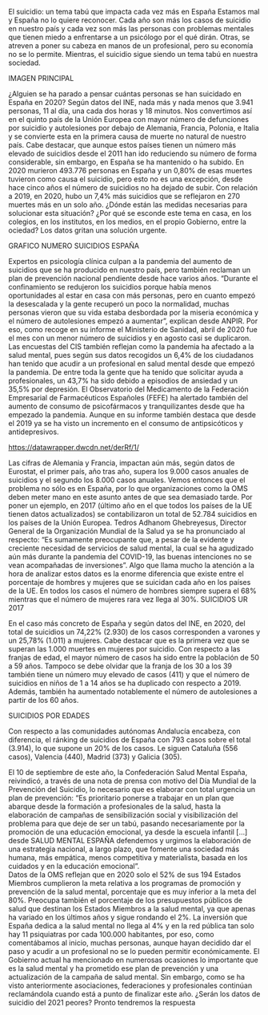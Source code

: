 El suicidio: un tema tabú que impacta cada vez más en España
Estamos mal y España no lo quiere reconocer. Cada año son más los casos de suicidio en nuestro país y cada vez son más las personas con problemas mentales que tienen miedo a enfrentarse a un psicólogo por el qué dirán. Otras, se atreven a poner su cabeza en manos de un profesional, pero su economía no se lo permite. Mientras, el suicidio sigue siendo un tema tabú en nuestra sociedad. 

IMAGEN PRINCIPAL

¿Alguien se ha parado a pensar cuántas personas se han suicidado en España en 2020? Según datos del INE, nada más y nada menos que 3.941 personas, 11 al día, una cada dos horas y 18 minutos. Nos convertimos así en el quinto país de la Unión Europea con mayor número de defunciones por suicidio y autolesiones por debajo de Alemania, Francia, Polonia, e Italia y se convierte esta en la primera causa de muerte no natural de nuestro país. Cabe destacar, que aunque estos países tienen un número más elevado de suicidios desde el 2011 han ido reduciendo su número de forma considerable, sin embargo, en España se ha mantenido o ha subido.
En 2020 murieron 493.776 personas en España y un 0,80% de esas muertes tuvieron como causa el suicidio, pero esto no es una excepción, desde hace cinco años el número de suicidios no ha dejado de subir. Con relación a 2019, en 2020, hubo un 7,4% más suicidios que se reflejaron en 270 muertes más en un solo año. ¿Dónde están las medidas necesarias para solucionar esta situación? ¿Por qué se esconde este tema en casa, en los colegios, en los institutos, en los medios, en el propio Gobierno, entre la ociedad? Los datos gritan una solución urgente.

GRAFICO NUMERO SUICIDIOS ESPAÑA

Expertos en psicología clínica culpan a la pandemia del aumento de suicidios que se ha producido en nuestro país, pero también reclaman un plan de prevención nacional pendiente desde hace varios años. “Durante el confinamiento se redujeron los suicidios porque había menos oportunidades al estar en casa con más personas, pero en cuanto empezó la desescalada y la gente recuperó un poco la normalidad, muchas personas vieron que su vida estaba desbordada por la miseria económica y el número de autolesiones empezó a aumentar”, explican desde ANPIR. Por eso, como recoge en su informe el Ministerio de Sanidad, abril de 2020 fue el mes con un menor número de suicidios y en agosto casi se duplicaron. 
Las encuestas del CIS también reflejan como la pandemia ha afectado a la salud mental, pues según sus datos recogidos un 6,4% de los ciudadanos han tenido que acudir a un profesional en salud mental desde que empezó la pandemia. De entre toda la gente que ha tenido que solicitar ayuda a profesionales, un 43,7% ha sido debido a episodios de ansiedad y un 35,5% por depresión.
El Observatorio del Medicamento de la Federación Empresarial de Farmacéuticos Españoles (FEFE) ha alertado también del aumento de consumo de psicofármacos y tranquilizantes desde que ha empezado la pandemia. Aunque en su informe también destaca que desde el 2019 ya se ha visto un incremento en el consumo de antipsicóticos y antidepresivos. 
 
https://datawrapper.dwcdn.net/derRf/1/ 
           
Las cifras de Alemania y Francia, impactan aún más, según datos de Eurostat, el primer país, año tras año, supera los 9.000 casos anuales de suicidios y el segundo los 8.000 casos anuales. Vemos entonces que el problema no sólo es en España, por lo que organizaciones como la OMS deben meter mano en este asunto antes de que sea demasiado tarde. Por poner un ejemplo, en 2017 (último año en el que todos los países de la UE tienen datos actualizados) se contabilizaron un total de 52.784 suicidios en los países de la Unión Europea. 
Tedros Adhanom Ghebreyesus, Director General de la Organización Mundial de la Salud ya se ha pronunciado al respecto: “Es sumamente preocupante que, a pesar de la evidente y creciente necesidad de servicios de salud mental, la cual se ha agudizado aún más durante la pandemia del COVID-19, las buenas intenciones no se vean acompañadas de inversiones”.
Algo que llama mucho la atención a la hora de analizar estos datos es la enorme diferencia que existe entre el porcentaje de hombres y mujeres que se suicidan cada año en los países de la UE. En todos los casos el número de hombres siempre supera el 68% mientras que el número de mujeres rara vez llega al 30%.
SUICIDIOS UR 2017

En el caso más concreto de España y según datos del INE, en 2020, del total de suicidios un 74,22% (2.930) de los casos corresponden a varones y un 25,78% (1.011) a mujeres. Cabe destacar que es la primera vez que se superan las 1.000 muertes en mujeres por suicidio. Con respecto a las franjas de edad, el mayor número de casos ha sido entre la población de 50 a 59 años. Tampoco se debe olvidar que la franja de los 30 a los 39 también tiene un número muy elevado de casos (411) y que el número de suicidios en niños de 1 a 14 años se ha duplicado con respecto a 2019. Además, también ha aumentado notablemente el número de autolesiones a partir de los 60 años.

SUICIDIOS POR EDADES


Con respecto a las comunidades autónomas Andalucía encabeza, con diferencia, el ránking de suicidios de España con 793 casos sobre el total (3.914), lo que supone un 20% de los casos. Le siguen Cataluña (556 casos), Valencia (440), Madrid (373) y Galicia (305).

El 10 de septiembre de este año, la Confederación Salud Mental España, reivindicó, a través de una nota de prensa con motivo del Día Mundial de la Prevención del Suicidio, lo necesario que es elaborar con total urgencia un plan de prevención: “Es prioritario ponerse a trabajar en un plan que abarque desde la formación a profesionales de la salud, hasta la elaboración de campañas de sensibilización social y visibilización del problema para que deje de ser un tabú, pasando necesariamente por la promoción de una educación emocional, ya desde la escuela infantil […] desde SALUD MENTAL ESPAÑA defendemos y urgimos la elaboración de una estrategia nacional, a largo plazo, que fomente una sociedad más humana, más empática, menos competitiva y materialista, basada en los cuidados y en la educación emocional”.  
Datos de la OMS reflejan que en 2020 solo el 52% de sus 194 Estados Miembros cumplieron la meta relativa a los programas de promoción y prevención de la salud mental, porcentaje que es muy inferior a la meta del 80%. Preocupa también el porcentaje de los presupuestos públicos de salud que destinan los Estados Miembros a la salud mental, ya que apenas ha variado en los últimos años y sigue rondando el 2%. 
La inversión que España dedica a la salud mental no llega al 4% y en la red pública tan solo hay 11 psiquiatras por cada 100.000 habitantes, por eso, como comentábamos al inicio, muchas personas, aunque hayan decidido dar el paso y acudir a un profesional no se lo pueden permitir económicamente.
El Gobierno actual ha mencionado en numerosas ocasiones lo importante que es la salud mental y ha prometido ese plan de prevención y una actualización de la campaña de salud mental. Sin embargo, como se ha visto anteriormente asociaciones, federaciones y profesionales continúan reclamándola cuando está a punto de finalizar este año. 
¿Serán los datos de suicidio del 2021 peores?
Pronto tendremos la respuesta


